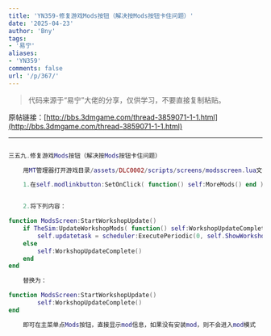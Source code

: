 ```yaml
---
title: 'YN359-修复游戏Mods按钮（解决按Mods按钮卡住问题）'
date: '2025-04-23'
author: 'Bny'
tags:
- '易宁'
aliases:
- 'YN359'
comments: false
url: '/p/367/'
---
```


> 代码来源于“易宁”大佬的分享，仅供学习，不要直接复制粘贴。

原帖链接：[http://bbs.3dmgame.com/thread-3859071-1-1.html](http://bbs.3dmgame.com/thread-3859071-1-1.html)

---

```lua  

三五九.修复游戏Mods按钮（解决按Mods按钮卡住问题）

	用MT管理器打开游戏目录/assets/DLC0002/scripts/screens/modsscreen.lua文件，

	1.在self.modlinkbutton:SetOnClick( function() self:MoreMods() end )的下一行插入self.cb(true)


	2.将下列内容：

function ModsScreen:StartWorkshopUpdate()
	if TheSim:UpdateWorkshopMods( function() self:WorkshopUpdateComplete() end ) then
		self.updatetask = scheduler:ExecutePeriodic(0, self.ShowWorkshopStatus, nil, 0, self )
	else
		self:WorkshopUpdateComplete()
	end
end

	替换为：

function ModsScreen:StartWorkshopUpdate()
		self:WorkshopUpdateComplete()
end

	即可在主菜单点Mods按钮，直接显示mod信息，如果没有安装mod，则不会进入mod模式

```  

